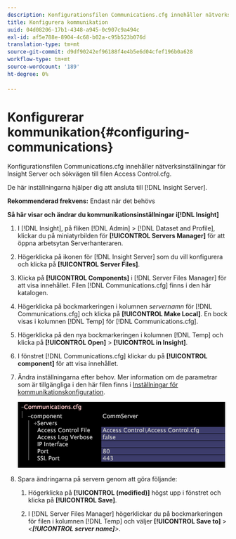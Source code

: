 ```yaml
---
description: Konfigurationsfilen Communications.cfg innehåller nätverksinställningar för Insight Server och sökvägen till filen Access Control.cfg.
title: Konfigurera kommunikation
uuid: 04d08206-17b1-4348-a945-0c907c9a494c
exl-id: af5e788e-8904-4c68-b02a-c95b523b076d
translation-type: tm+mt
source-git-commit: d9df90242ef96188f4e4b5e6d04cfef196b0a628
workflow-type: tm+mt
source-wordcount: '189'
ht-degree: 0%

---
```


# Konfigurerar kommunikation{#configuring-communications}

Konfigurationsfilen Communications.cfg innehåller nätverksinställningar för Insight Server och sökvägen till filen Access Control.cfg.

De här inställningarna hjälper dig att ansluta till [!DNL Insight Server].

**Rekommenderad frekvens:** Endast när det behövs

**Så här visar och ändrar du kommunikationsinställningar i[!DNL Insight]**

1. I [!DNL Insight], på fliken [!DNL Admin] > [!DNL Dataset and Profile], klickar du på miniatyrbilden för **[!UICONTROL Servers Manager]** för att öppna arbetsytan Serverhanteraren.
1. Högerklicka på ikonen för [!DNL Insight Server] som du vill konfigurera och klicka på **[!UICONTROL Server Files]**.
1. Klicka på **[!UICONTROL Components]** i [!DNL Server Files Manager] för att visa innehållet. Filen [!DNL Communications.cfg] finns i den här katalogen.
1. Högerklicka på bockmarkeringen i kolumnen *servernamn* för [!DNL Communications.cfg] och klicka på **[!UICONTROL Make Local]**. En bock visas i kolumnen [!DNL Temp] för [!DNL Communications.cfg].
1. Högerklicka på den nya bockmarkeringen i kolumnen [!DNL Temp] och klicka på **[!UICONTROL Open]** > **[!UICONTROL in Insight]**.
1. I fönstret [!DNL Communications.cfg] klickar du på **[!UICONTROL component]** för att visa innehållet.
1. Ändra inställningarna efter behov. Mer information om de parametrar som är tillgängliga i den här filen finns i [Inställningar för kommunikationskonfiguration](../../../home/c-inst-svr/c-cfg-stgs-ref/c-comm-cfg-stgs.md#concept-aed00587c7a1432fb487bd154aaea6b1).

   ![Steginformation](assets/cfg_communications_examplevalues.png)

1. Spara ändringarna på servern genom att göra följande:

   1. Högerklicka på **[!UICONTROL (modified)]** högst upp i fönstret och klicka på **[!UICONTROL Save]**.

   1. I [!DNL Server Files Manager] högerklickar du på bockmarkeringen för filen i kolumnen [!DNL Temp] och väljer **[!UICONTROL Save to]** > *&lt;**[!UICONTROL server name]**>*.
